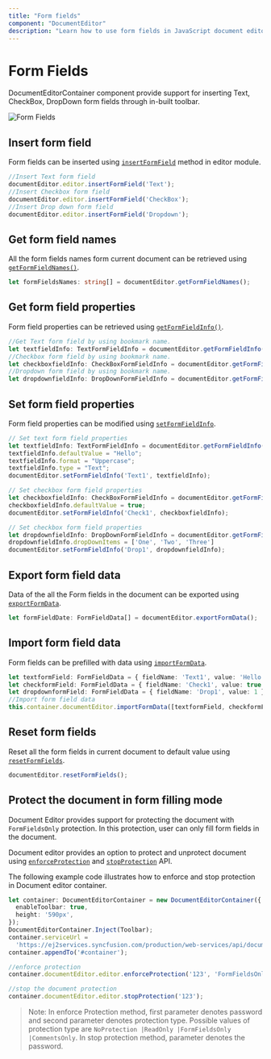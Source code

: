 ```yaml
---
title: "Form fields"
component: "DocumentEditor"
description: "Learn how to use form fields in JavaScript document editor"
---
```


# Form Fields

DocumentEditorContainer component provide support for inserting Text, CheckBox, DropDown form fields through in-built toolbar.

![Form Fields](images/toolbar-form-fields.png)

## Insert form field

Form fields can be inserted using [`insertFormField`](../api/document-editor/editor/#insertformfield) method in editor module.

```typescript
//Insert Text form field
documentEditor.editor.insertFormField('Text');
//Insert Checkbox form field
documentEditor.editor.insertFormField('CheckBox');
//Insert Drop down form field
documentEditor.editor.insertFormField('Dropdown');
```

## Get form field names

All the form fields names form current document can be retrieved using [`getFormFieldNames()`](../api/document-editor/#getformfieldnames).

```typescript
let formFieldsNames: string[] = documentEditor.getFormFieldNames();
```

## Get form field properties

Form field properties can be retrieved using [`getFormFieldInfo()`](../api/document-editor/#getformfieldinfo).

```typescript
//Get Text form field by using bookmark name.
let textfieldInfo: TextFormFieldInfo = documentEditor.getFormFieldInfo('Text1') as TextFormFieldInfo;
//Checkbox form field by using bookmark name.
let checkboxfieldInfo: CheckBoxFormFieldInfo = documentEditor.getFormFieldInfo('Check1') as CheckBoxFormFieldInfo;
//Dropdown form field by using bookmark name.
let dropdownfieldInfo: DropDownFormFieldInfo = documentEditor.getFormFieldInfo('Drop1') as DropDownFormFieldInfo;
```

## Set form field properties

Form field properties can be modified using [`setFormFieldInfo`](../api/document-editor/#setformfieldInfo).

```typescript
// Set text form field properties
let textfieldInfo: TextFormFieldInfo = documentEditor.getFormFieldInfo('Text1') as TextFormFieldInfo;
textfieldInfo.defaultValue = "Hello";
textfieldInfo.format = "Uppercase";
textfieldInfo.type = "Text";
documentEditor.setFormFieldInfo('Text1', textfieldInfo);

// Set checkbox form field properties
let checkboxfieldInfo: CheckBoxFormFieldInfo = documentEditor.getFormFieldInfo('Check1') as CheckBoxFormFieldInfo;
checkboxfieldInfo.defaultValue = true;
documentEditor.setFormFieldInfo('Check1', checkboxfieldInfo);

// Set checkbox form field properties
let dropdownfieldInfo: DropDownFormFieldInfo = documentEditor.getFormFieldInfo('Drop1') as DropDownFormFieldInfo;
dropdownfieldInfo.dropDownItems = ['One', 'Two', 'Three']
documentEditor.setFormFieldInfo('Drop1', dropdownfieldInfo);
```

## Export form field data

Data of the all the Form fields in the document can be exported using [`exportFormData`](../api/document-editor/#exportformdata).

```typescript
let formFieldDate: FormFieldData[] = documentEditor.exportFormData();
```

## Import form field data

Form fields can be prefilled with data using [`importFormData`](../api/document-editor/#importformdata).

```typescript
let textformField: FormFieldData = { fieldName: 'Text1', value: 'Hello World' };
let checkformField: FormFieldData = { fieldName: 'Check1', value: true };
let dropdownformField: FormFieldData = { fieldName: 'Drop1', value: 1 };
//Import form field data
this.container.documentEditor.importFormData([textformField, checkformField, dropdownformField]);
```

## Reset form fields

Reset all the form fields in current document to default value using [`resetFormFields`](../api/document-editor/#resetformfields).

```typescript
documentEditor.resetFormFields();
```

## Protect the document in form filling mode

Document Editor provides support for protecting the document with `FormFieldsOnly` protection. In this protection, user can only fill form fields in the document.

Document editor provides an option to protect and unprotect document using [`enforceProtection`](../api/document-editor/editor/#enforceprotection) and [`stopProtection`](../api/document-editor/editor/#stopprotection) API.

The following example code illustrates how to enforce and stop protection in Document editor container.

```typescript
let container: DocumentEditorContainer = new DocumentEditorContainer({
  enableToolbar: true,
  height: '590px',
});
DocumentEditorContainer.Inject(Toolbar);
container.serviceUrl =
  'https://ej2services.syncfusion.com/production/web-services/api/documenteditor/';
container.appendTo('#container');

//enforce protection
container.documentEditor.editor.enforceProtection('123', 'FormFieldsOnly');

//stop the document protection
container.documentEditor.editor.stopProtection('123');
```

>Note: In enforce Protection method, first parameter denotes password and second parameter denotes protection type. Possible values of protection type are `NoProtection |ReadOnly |FormFieldsOnly |CommentsOnly`. In stop protection method, parameter denotes the password.